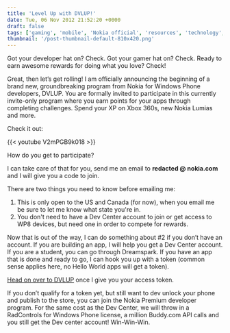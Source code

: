 ```yaml
---
title: 'Level Up with DVLUP!'
date: Tue, 06 Nov 2012 21:52:20 +0000
draft: false
tags: ['gaming', 'mobile', 'Nokia official', 'resources', 'technology', 'xbox 360s']
thumbnail: '/post-thumbnail-default-810x420.png'
---
```


Got your developer hat on? Check. Got your gamer hat on? Check. Ready to earn awesome rewards for doing what you love? Check!

Great, then let’s get rolling! I am officially announcing the beginning of a brand new, groundbreaking program from Nokia for Windows Phone developers, DVLUP. You are formally invited to participate in this currently invite-only program where you earn points for your apps through completing challenges. Spend your XP on Xbox 360s, new Nokia Lumias and more.

Check it out:

{{< youtube V2mPGB9k018 >}}

How do you get to participate?

I can take care of that for you, send me an email to **redacted @ nokia.com** and I will give you a code to join.

There are two things you need to know before emailing me:

1.  This is only open to the US and Canada (for now), when you email me be sure to let me know what state you're in.
2.  You don't need to have a Dev Center account to join or get access to WP8 devices, but need one in order to compete for rewards.

Now that is out of the way, I can do something about #2 if you don’t have an account. If you are building an app, I will help you get a Dev Center account. If you are a student, you can go through Dreamspark. If you have an app that is done and ready to go, I can hook you up with a token (common sense applies here, no Hello World apps will get a token).

[Head on over to DVLUP](http://www.dvlup.com/Welcome) once I give you your access token.

If you don’t qualify for a token yet, but still want to dev unlock your phone and publish to the store, you can join the Nokia Premium developer program. For the same cost as the Dev Center, we will throw in a RadControls for Windows Phone license, a million Buddy.com API calls and you still get the Dev center account! Win-Win-Win.